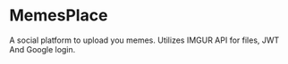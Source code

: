 # MemesPlace
A social platform to upload you memes.
Utilizes IMGUR API for files, JWT And Google login.
